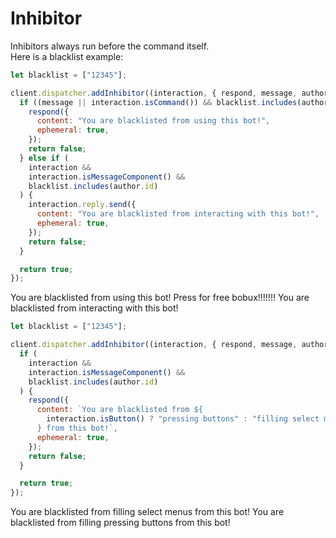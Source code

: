 # Inhibitor

Inhibitors always run before the command itself.  
Here is a blacklist example:

```js
let blacklist = ["12345"];

client.dispatcher.addInhibitor((interaction, { respond, message, author }) => {
  if ((message || interaction.isCommand()) && blacklist.includes(author.id)) {
    respond({
      content: "You are blacklisted from using this bot!",
      ephemeral: true,
    });
    return false;
  } else if (
    interaction &&
    interaction.isMessageComponent() &&
    blacklist.includes(author.id)
  ) {
    interaction.reply.send({
      content: "You are blacklisted from interacting with this bot!",
      ephemeral: true,
    });
    return false;
  }

  return true;
});
```

<div is="dis-messages">
  <dis-messages :ephemeral="true">
    <dis-message profile="gcommands">
      <template #interactions>
        <discord-interaction profile="hyro" :command="true" :ephemeral="true">ping</discord-interaction>
      </template>
      You are blacklisted from using this bot!
    </dis-message>
  </dis-messages>
  <dis-messages>
    <dis-message profile="gcommands">
      Press for free bobux!!!!!!!
      <template #actions>
        <discord-buttons>
          <discord-button type="success">BOBUX!</discord-button>
        </discord-buttons>
      </template>
    </dis-message>
  </dis-messages>
  <dis-messages :ephemeral="true">
    <dis-message profile="gcommands">
      <template #interactions>
        <discord-interaction profile="gcommands" :ephemeral="true">Press for free bobux!!!!!!!</discord-interaction>
      </template>
      You are blacklisted from interacting with this bot!
    </dis-message>
  </dis-messages>
</div>

```js
let blacklist = ["12345"];

client.dispatcher.addInhibitor((interaction, { respond, message, author }) => {
  if (
    interaction &&
    interaction.isMessageComponent() &&
    blacklist.includes(author.id)
  ) {
    respond({
      content: `You are blacklisted from ${
        interaction.isButton() ? "pressing buttons" : "filling select menus"
      } from this bot!`,
      ephemeral: true,
    });
    return false;
  }

  return true;
});
```

<div is="dis-messages">
  <dis-messages :ephemeral="true">
    <dis-message profile="gcommands">
      <template #interactions>
        <discord-interaction profile="gcommands" :ephemeral="true">Fill out this menu!</discord-interaction>
      </template>
      You are blacklisted from filling select menus from this bot!
    </dis-message>
    <dis-message profile="gcommands">
      <template #interactions>
        <discord-interaction profile="gcommands" :ephemeral="true">Press this button!</discord-interaction>
      </template>
      You are blacklisted from filling pressing buttons from this bot!
    </dis-message>
  </dis-messages>
</div>
